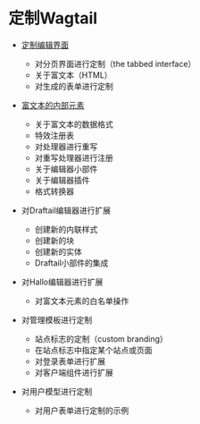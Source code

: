 # 定制Wagtail

+ [定制编辑界面](page_editing_interface.md)

    - 对分页界面进行定制（the tabbed interface）
    - 关于富文本（HTML）
    - 对生成的表单进行定制


+ [富文本的内部元素](rich_text_internals.md)

    - 关于富文本的数据格式
    - 特效注册表
    - 对处理器进行重写
    - 对重写处理器进行注册
    - 关于编辑器小部件
    - 关于编辑器插件
    - 格式转换器


+ 对Draftail编辑器进行扩展

    - 创建新的内联样式
    - 创建新的块
    - 创建新的实体
    - Draftail小部件的集成


+ 对Hallo编辑器进行扩展

    - 对富文本元素的白名单操作


+ 对管理模板进行定制

    - 站点标志的定制（custom branding）
    - 在站点标志中指定某个站点或页面
    - 对登录表单进行扩展
    - 对客户端组件进行扩展


+ 对用户模型进行定制

    - 对用户表单进行定制的示例
